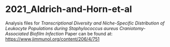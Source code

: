 # 2021_Aldrich-and-Horn-et-al
Analysis files for *Transcriptional Diversity and Niche-Specific Distribution of Leukocyte Populations during Staphylococcus aureus Craniotomy-Associated Biofilm Infection*
Paper can be found at: https://www.jimmunol.org/content/206/4/751
